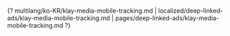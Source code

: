 {? multilang/ko-KR/klay-media-mobile-tracking.md | localized/deep-linked-ads/klay-media-mobile-tracking.md | pages/deep-linked-ads/klay-media-mobile-tracking.md ?}
